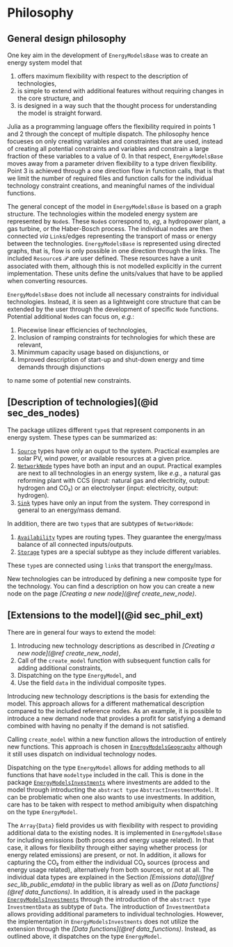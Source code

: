 # Philosophy

## General design philosophy

One key aim in the development of `EnergyModelsBase` was to create an energy system model that

1. offers maximum flexibility with respect to the description of technologies,
2. is simple to extend with additional features without requiring changes in the core structure, and
3. is designed in a way such that the thought process for understanding the model is straight forward.

Julia as a programming language offers the flexibility required in points 1 and 2 through the concept of multiple dispatch.
The philosophy hence focueses on only creating variables and constraintes that are used, instead of creating all potential constraints and variables and constrain a large fraction of these variables to a value of 0.
In that respect, `EnergyModelsBase` moves away from a parameter driven flexibility to a type driven flexibility.
Point 3 is achieved through a one direction flow in function calls, that is that we limit the number of required files and function calls for the individual technology constraint creations, and meaningful names of the individual functions.

The general concept of the model in `EnergyModelsBase` is based on a graph structure.
The technologies within the modeled energy system are represented by `Node`s.
These `Node`s correspond to, *eg*, a hydropower plant, a gas turbine, or the Haber-Bosch process.
The individual nodes are then connected *via* `Link`s/edges representing the transport of mass or energy between the technologies.
`EnergyModelsBase` is represented using directed graphs, that is, flow is only possible in one direction through the links.
The included `Resource`s 𝒫 are user defined.
These resources have a unit associated with them, although this is not modelled explicitly in the current implementation.
These units define the units/values that have to be applied when converting resources.

`EnergyModelsBase` does not include all necessary constraints for individual technologies.
Instead, it is seen as a lightweight core structure that can be extended by the user through the development of specific `Node` functions.
Potential additional `Node`s can focus on, *e.g.*:

1. Piecewise linear efficiencies of technologies,
2. Inclusion of ramping constraints for technologies for which these are relevant,
3. Minimmum capacity usage based on disjunctions, or
4. Improved description of start-up and shut-down energy and time demands through disjunctions

to name some of potential new constraints.

## [Description of technologies](@id sec_des_nodes)

The package utilizes different `type`s that represent components in an energy system.
These types can be summarized as:

1. [`Source`](@ref) types have only an ouput to the system. Practical examples are solar PV, wind power, or available resources at a given price.
2. [`NetworkNode`](@ref) types have both an input and an ouput. Practical examples are next to all technologies in an energy system, like *e.g.*, a natural gas reforming plant with CCS (input: natural gas and electricity, output: hydrogen and CO₂) or an electrolyser (input: electricity, output: hydrogen).
3. [`Sink`](@ref) types have only an input from the system. They correspond in general to an energy/mass demand.

In addition, there are two `type`s that are subtypes of `NetworkNode`:

1. [`Availability`](@ref) types are routing types. They guarantee the energy/mass balance of all connected inputs/outputs.
2. [`Storage`](@ref) types are a special subtype as they include different variables.

These `type`s are connected using `link`s that transport the energy/mass.

New technologies can be introduced by defining a new composite type for the technology.
You can find a description on how you can create a new node on the page *[Creating a new node](@ref create_new_node)*.

## [Extensions to the model](@id sec_phil_ext)

There are in general four ways to extend the model:

1. Introducing new technology descriptions as described in *[Creating a new node](@ref create_new_node)*,
2. Call of the `create_model` function with subsequent function calls for adding additional constraints,
3. Dispatching on the type `EnergyModel`, and
4. Use the field `data` in the individual composite types.

Introducing new technology descriptions is the basis for extending the model.
This approach allows for a different mathematical description compared to the included reference nodes.
As an example, it is possible to introduce a new demand node that provides a profit for satisfying a demand combined with having no penalty if the demand is not satisfied.

Calling `create_model` within a new function allows the introduction of entirely new functions.
This approach is chosen in [`EnergyModelsGeography`](https://energymodelsx.github.io/EnergyModelsGeography.jl/) although it still uses dispatch on individual technology nodes.

Dispatching on the type `EnergyModel` allows for adding methods to all functions that have `modeltype` included in the call.
This is done in the package [`EnergyModelsInvestments`](https://energymodelsx.github.io/EnergyModelsInvestments.jl/) where investments are added to the model through introducting the `abstract type` `AbstractInvestmentModel`.
It can be problematic when one also wants to use investments.
In addition, care has to be taken with respect to method amibiguity when dispatching on the type `EnergyModel`.

The `Array{Data}` field provides us with flexibility with respect to providing additional data to the existing nodes.
It is implemented in `EnergyModelsBase` for including emissions (both process and energy usage related).
In that case, it allows for flexibility through either saying whether process (or energy related emissions) are present, or not.
In addition, it allows for capturing the CO₂ from either the individual CO₂ sources (process and energy usage related), alternatively from both sources, or not at all.
The individual data types are explained in the Section *[Emissions data](@ref sec_lib_public_emdata)* in the public library as well as on *[Data functions](@ref data_functions)*.
In addition, it is already used in the package [`EnergyModelsInvestments`](https://energymodelsx.github.io/EnergyModelsInvestments.jl/) through the introduction of the `abstract type` `InvestmentData` as subtype of `Data`.
The introduction of `InvestmentData` allows providing additional parameters to individual technologies.
However, the implementation in `EnergyModelsInvestments` does not utilize the extension through the *[Data functions](@ref data_functions)*.
Instead, as outlined above, it dispatches on the type `EnergyModel`.
